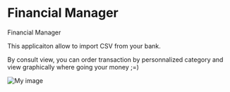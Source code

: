 # Financial Manager
Financial Manager


This applicaiton allow to import CSV from your bank.


By consult view, you can order transaction by personnalized category and view graphically where going your money ;=) 


![My image](username.github.com/repository/img/image.jpg)
